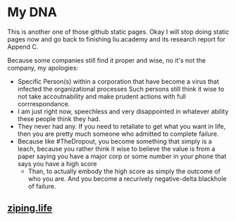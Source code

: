 # My DNA

This is another one of those github static pages. Okay I will stop doing static pages now and go back to finishing liu.academy and its research report for Append C.

Because some companies still find it proper and wise, no it's not the company, my apologies:
 - Specific Person(s) within a corporation that have become a virus that infected the organizational processes
Such persons still think it wise to not take accoutnability and make prudent actions with full corrrespondance.
 - I am just right now, speechless and very disappointed in whatever ability these people think they had.
 - They never had any. If you need to retaliate to get what you want in life, then you are pretty much someone who admitted to complete failure.
 - Because like #TheDropout, you become something that simply is a leach, because you rather think it wise to believe the value is from a paper saying you have a major corp or some number in your phone that says you have a high score
   - Than, to actually embody the high score as simply the outcome of who you are. And you become a recurively negative-delta blackhole of failure.
   
   
## [ziping.life](https://ajassy.cn/uighur)
